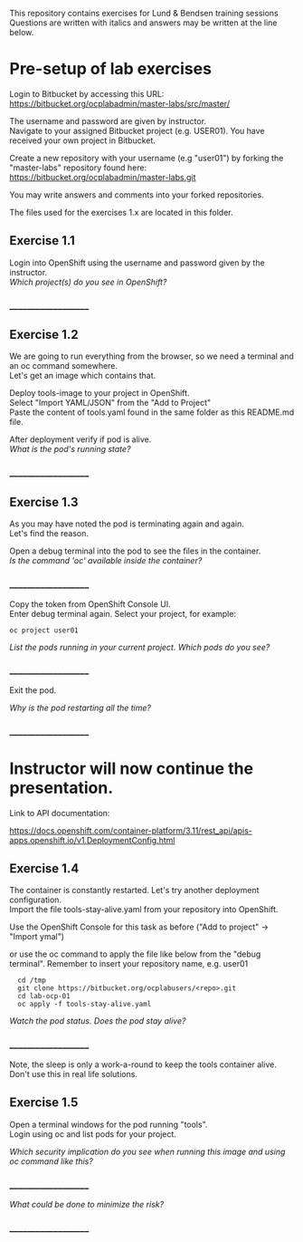 This repository contains exercises for Lund & Bendsen training sessions
Questions are written with italics and answers may be written at the line below.

# Pre-setup of lab exercises

Login to Bitbucket by accessing this URL:  
https://bitbucket.org/ocplabadmin/master-labs/src/master/

The username and password are given by instructor.  
Navigate to your assigned Bitbucket project (e.g. USER01). You have received your own project in Bitbucket.

Create a new repository with your username (e.g "user01") by forking the "master-labs" repository found here:  
https://bitbucket.org/ocplabadmin/master-labs.git

You may write answers and comments into your forked repositories.


The files used for the exercises 1.x are located in this folder.



## Exercise 1.1
Login into OpenShift using the username and password given by the instructor.  
*Which project(s) do you see in OpenShift?*

### __________________

## Exercise 1.2
We are going to run everything from the browser, so we need a terminal and an oc command somewhere.  
Let's get an image which contains that.

Deploy tools-image to your project in OpenShift.  
Select "Import YAML/JSON" from the "Add to Project"  
Paste the content of tools.yaml found in the same folder as this README.md file.


After deployment verify if pod is alive.  
*What is the pod's running state?*

### __________________

## Exercise 1.3
As you may have noted the pod is terminating again and again.  
Let's find the reason.

Open a debug terminal into the pod to see the files in the container.  
*Is the command 'oc' available inside the container?*

### __________________

Copy the token from OpenShift Console UI.  
Enter debug terminal again.
Select your project, for example:  
```
oc project user01
```

*List the pods running in your current project. Which pods do you see?*

### __________________

Exit the pod.

*Why is the pod restarting all the time?*

### __________________


# Instructor will now continue the presentation.

Link to API documentation:

https://docs.openshift.com/container-platform/3.11/rest_api/apis-apps.openshift.io/v1.DeploymentConfig.html



## Exercise 1.4
The container is constantly restarted. Let's try another deployment configuration.  
Import the file tools-stay-alive.yaml from your repository into OpenShift.

Use the OpenShift Console for this task as before ("Add to project" -> "Import ymal")

or use the oc command to apply the file like below from the "debug terminal".
Remember to insert your repository name, e.g. user01
```
  cd /tmp
  git clone https://bitbucket.org/ocplabusers/<repo>.git
  cd lab-ocp-01
  oc apply -f tools-stay-alive.yaml
```

*Watch the pod status. Does the pod stay alive?*

### __________________

Note, the sleep is only a work-a-round to keep the tools container alive.
Don't use this in real life solutions.


## Exercise 1.5
Open a terminal windows for the pod running "tools".  
Login using oc and list pods for your project.

*Which security implication do you see when running this image and using oc command like this?*

### __________________

*What could be done to minimize the risk?*

### __________________














